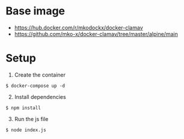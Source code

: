# Base image
- https://hub.docker.com/r/mkodockx/docker-clamav
- https://github.com/mko-x/docker-clamav/tree/master/alpine/main

# Setup

1. Create the container

`$ docker-compose up -d`

2. Install dependencies

`$ npm install`

3. Run the js file

`$ node index.js`
